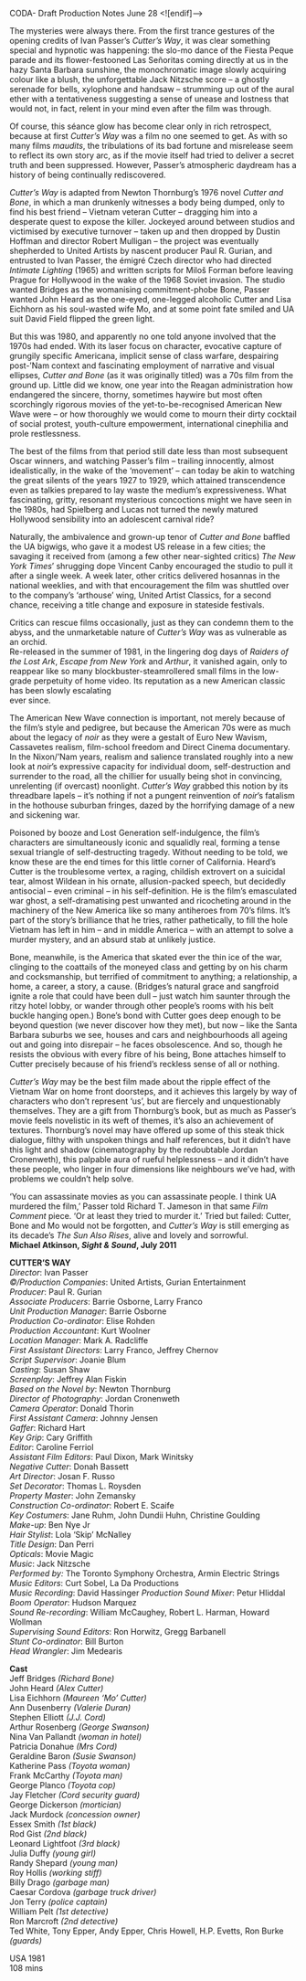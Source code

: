 CODA- Draft Production Notes June 28 <![endif]-->

The mysteries were always there. From the first trance gestures of the opening credits of Ivan Passer’s _Cutter’s Way_, it was clear something special and hypnotic was happening: the slo-mo dance of the Fiesta Peque parade and its flower-festooned Las Señoritas coming directly at us in the hazy Santa Barbara sunshine, the monochromatic image slowly acquiring colour like a blush, the unforgettable Jack Nitzsche score – a ghostly serenade for bells, xylophone and handsaw – strumming up out of the aural ether with a tentativeness suggesting a sense of unease and lostness that would not, in fact, relent in your mind even after the film was through.

Of course, this séance glow has become clear only in rich retrospect, because at first _Cutter’s Way_ was a film no one seemed to get. As with so many films _maudits_, the tribulations of its bad fortune and misrelease seem to reflect its own story arc, as if the movie itself had tried to deliver a secret truth and been suppressed. However, Passer’s atmospheric daydream has a history of being continually rediscovered.

_Cutter’s Way_ is adapted from Newton Thornburg’s 1976 novel _Cutter_ _and Bone_, in which a man drunkenly witnesses a body being dumped, only to find his best friend – Vietnam veteran Cutter – dragging him into a desperate quest to expose the killer. Jockeyed around between studios and victimised by executive turnover – taken up and then dropped by Dustin Hoffman and director Robert Mulligan – the project was eventually shepherded to United Artists by nascent producer Paul R. Gurian, and entrusted to Ivan Passer, the émigré Czech director who had directed _Intimate Lighting_ (1965) and written scripts for Miloš Forman before leaving Prague for Hollywood in the wake of the 1968 Soviet invasion. The studio wanted Bridges as the womanising commitment-phobe Bone, Passer wanted John Heard as the one-eyed, one-legged alcoholic Cutter and Lisa Eichhorn as his soul-wasted wife Mo, and at some point fate smiled and UA suit David Field flipped the green light.

But this was 1980, and apparently no one told anyone involved that the 1970s had ended. With its laser focus on character, evocative capture of grungily specific Americana, implicit sense of class warfare, despairing post-’Nam context and fascinating employment of narrative and visual ellipses, _Cutter and Bone_ (as it was originally titled) was a 70s film from the ground up. Little did we know, one year into the Reagan administration how endangered the sincere, thorny, sometimes haywire but most often scorchingly rigorous movies of the yet-to-be-recognised American New Wave were – or how thoroughly we would come to mourn their dirty cocktail of social protest, youth-culture empowerment, international cinephilia and prole restlessness.

The best of the films from that period still date less than most subsequent Oscar winners, and watching Passer’s film – trailing innocently, almost idealistically, in the wake of the ‘movement’ – can today be akin to watching the great silents of the years 1927 to 1929, which attained transcendence even as talkies prepared to lay waste the medium’s expressiveness. What fascinating, gritty, resonant mysterious concoctions might we have seen in the 1980s, had Spielberg and Lucas not turned the newly matured Hollywood sensibility into an adolescent carnival ride?

Naturally, the ambivalence and grown-up tenor of _Cutter and Bone_ baffled the UA bigwigs, who gave it a modest US release in a few cities; the savaging it received from (among a few other near-sighted critics) _The New York Times_’ shrugging dope Vincent Canby encouraged the studio to pull it after a single week. A week later, other critics delivered hosannas in the national weeklies, and with that encouragement the film was shuttled over to the company’s ‘arthouse’ wing, United Artist Classics, for a second chance, receiving a title change and exposure in stateside festivals.

Critics can rescue films occasionally, just as they can condemn them to the abyss, and the unmarketable nature of _Cutter’s Way_ was as vulnerable as an orchid.  
Re-released in the summer of 1981, in the lingering dog days of _Raiders of the Lost Ark_, _Escape from New York_ and _Arthur_, it vanished again, only to reappear like so many blockbuster-steamrollered small films in the low-grade perpetuity of home video. Its reputation as a new American classic has been slowly escalating  
ever since.

The American New Wave connection is important, not merely because of the film’s style and pedigree, but because the American 70s were as much about the legacy of _noir_ as they were a gestalt of Euro New Wavism, Cassavetes realism, film-school freedom and Direct Cinema documentary. In the Nixon/’Nam years, realism and salience translated roughly into a new look at _noir_’s expressive capacity for individual doom, self-destruction and surrender to the road, all the chillier for usually being shot in convincing, unrelenting (if overcast) noonlight. _Cutter’s Way_ grabbed this notion by its threadbare lapels – it’s nothing if not a pungent reinvention of _noir_’s fatalism in the hothouse suburban fringes, dazed by the horrifying damage of a new and sickening war.

Poisoned by booze and Lost Generation self-indulgence, the film’s characters are simultaneously iconic and squalidly real, forming a tense sexual triangle of self-destructing tragedy. Without needing to be told, we know these are the end times for this little corner of California. Heard’s Cutter is the troublesome vertex, a raging, childish extrovert on a suicidal tear, almost Wildean in his ornate, allusion-packed speech, but decidedly antisocial – even criminal – in his self-definition. He is the film’s emasculated war ghost, a self-dramatising pest unwanted and ricocheting around in the machinery of the New America like so many antiheroes from 70’s films. It’s part of the story’s brilliance that he tries, rather pathetically, to fill the hole Vietnam has left in him – and in middle America – with an attempt to solve a murder mystery, and an absurd stab at unlikely justice.

Bone, meanwhile, is the America that skated ever the thin ice of the war, clinging to the coattails of the moneyed class and getting by on his charm and cocksmanship, but terrified of commitment to anything; a relationship, a home, a career, a story, a cause. (Bridges’s natural grace and sangfroid ignite a role that could have been dull – just watch him saunter through the ritzy hotel lobby, or wander through other people’s rooms with his belt buckle hanging open.) Bone’s bond with Cutter goes deep enough to be beyond question (we never discover how they met), but now – like the Santa Barbara suburbs we see, houses and cars and neighbourhoods all ageing out and going into disrepair – he faces obsolescence. And so, though he resists the obvious with every fibre of his being, Bone attaches himself to Cutter precisely because of his friend’s reckless sense of all or nothing.

_Cutter’s Way_ may be the best film made about the ripple effect of the Vietnam War on home front doorsteps, and it achieves this largely by way of characters who don’t represent ‘us’, but are fiercely and unquestionably themselves. They are a gift from Thornburg’s book, but as much as Passer’s movie feels novelistic in its weft of themes, it’s also an achievement of textures. Thornburg’s novel may have offered up some of this steak thick dialogue, filthy with unspoken things and half references, but it didn’t have this light and shadow (cinematography by the redoubtable Jordan Cronenweth), this palpable aura of rueful helplessness – and it didn’t have these people, who linger in four dimensions like neighbours we’ve had, with problems we couldn’t help solve.

‘You can assassinate movies as you can assassinate people. I think UA murdered the film,’ Passer told Richard T. Jameson in that same _Film Comment_ piece. ‘Or at least they tried to murder it.’ Tried but failed: Cutter, Bone and Mo would not be forgotten, and _Cutter’s Way_ is still emerging as its decade’s _The Sun Also Rises_, alive and lovely and sorrowful.<br>
**Michael Atkinson, _Sight & Sound_, July 2011**<br>

**CUTTER’S WAY**<br>
_Director_: Ivan Passer  
_©/Production Companies_: United Artists, Gurian Entertainment  
_Producer_: Paul R. Gurian  
_Associate Producers_: Barrie Osborne, Larry Franco  
_Unit Production Manager_: Barrie Osborne  
_Production Co-ordinator_: Elise Rohden  
_Production Accountant_: Kurt Woolner  
_Location Manager_: Mark A. Radcliffe  
_First Assistant Directors_: Larry Franco, Jeffrey Chernov  
_Script Supervisor_: Joanie Blum  
_Casting_: Susan Shaw  
_Screenplay_: Jeffrey Alan Fiskin  
_Based on the Novel by_: Newton Thornburg  
_Director of Photography_: Jordan Cronenweth  
_Camera Operator_: Donald Thorin  
_First Assistant Camera_: Johnny Jensen  
_Gaffer_: Richard Hart  
_Key Grip_: Cary Griffith  
_Editor_: Caroline Ferriol  
_Assistant Film Editors_: Paul Dixon, Mark Winitsky  
_Negative Cutter_: Donah Bassett  
_Art Director_: Josan F. Russo  
_Set Decorator_: Thomas L. Roysden  
_Property Master_: John Zemansky  
_Construction Co-ordinator_: Robert E. Scaife  
_Key Costumers_: Jane Ruhm, John Dundii Huhn, Christine Goulding  
_Make-up_: Ben Nye Jr  
_Hair Stylist_: Lola ‘Skip’ McNalley  
_Title Design_: Dan Perri  
_Opticals_: Movie Magic  
_Music_: Jack Nitzsche  
_Performed by:_ The Toronto Symphony Orchestra,
Armin Electric Strings  
_Music Editors_: Curt Sobel, La Da Productions  
_Music Recording_: David Hassinger
_Production Sound Mixer_: Petur Hliddal  
_Boom Operator_: Hudson Marquez  
_Sound Re-recording_: William McCaughey, Robert L. Harman, Howard Wollman  
_Supervising Sound Editors_: Ron Horwitz, Gregg Barbanell  
_Stunt Co-ordinator_: Bill Burton  
_Head Wrangler_: Jim Medearis<br>

**Cast**<br>
Jeff Bridges _(Richard Bone)_  
John Heard _(Alex Cutter)_  
Lisa Eichhorn _(Maureen ‘Mo’ Cutter)_  
Ann Dusenberry _(Valerie Duran)_  
Stephen Elliott _(J.J. Cord)_  
Arthur Rosenberg _(George Swanson)_  
Nina Van Pallandt _(woman in hotel)_  
Patricia Donahue _(Mrs Cord)_  
Geraldine Baron _(Susie Swanson)_  
Katherine Pass _(Toyota woman)_  
Frank McCarthy _(Toyota man)_  
George Planco _(Toyota cop)_  
Jay Fletcher _(Cord security guard)_  
George Dickerson _(mortician)_  
Jack Murdock _(concession owner)_  
Essex Smith _(1st black)_  
Rod Gist _(2nd black)_  
Leonard Lightfoot _(3rd black)_  
Julia Duffy _(young girl)_  
Randy Shepard _(young man)_  
Roy Hollis _(working stiff)_  
Billy Drago _(garbage man)_  
Caesar Cordova _(garbage truck driver)_  
Jon Terry _(police captain)_  
William Pelt _(1st detective)_  
Ron Marcroft _(2nd detective)_  
Ted White, Tony Epper, Andy Epper, Chris Howell, H.P. Evetts, Ron Burke _(guards)_<br>

USA 1981<br>
108 mins
<!--stackedit_data:
eyJoaXN0b3J5IjpbLTI0NjM2OTQwNyw3MzA5OTgxMTZdfQ==
-->